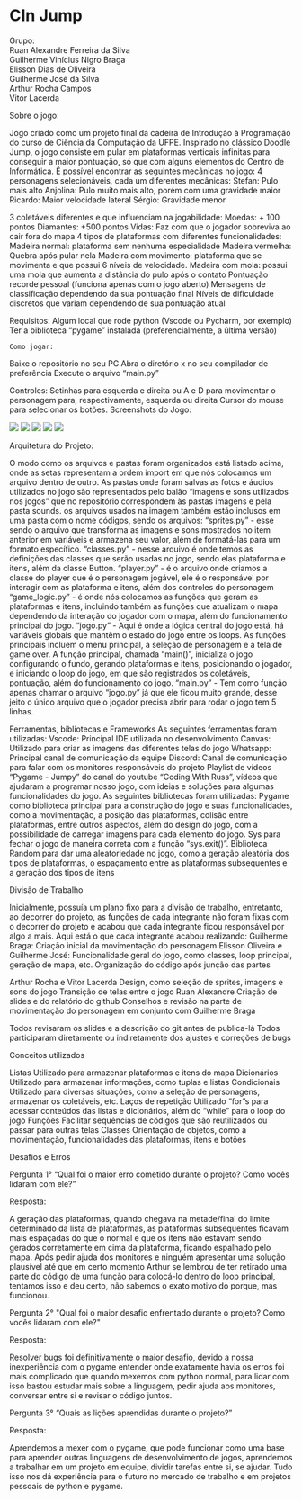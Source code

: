 <h1>CIn Jump</h1>



Grupo:</br>
Ruan Alexandre Ferreira da Silva <rafs2></br>
Guilherme Vinícius Nigro Braga <gvnb></br>
Elisson Dias de Oliveira <edo></br>
Guilherme José da Silva <gjs></br>
Arthur Rocha Campos <arc></br>
Vitor Lacerda <vll>




Sobre o jogo:

Jogo criado como um projeto final da cadeira de Introdução à Programação do curso de Ciência da Computação da UFPE.
Inspirado no clássico Doodle Jump, o jogo consiste em pular em plataformas verticais infinitas para conseguir a maior pontuação, só que com alguns elementos do Centro de Informática. 
É possível encontrar as seguintes mecânicas no jogo:
4 personagens selecionáveis, cada um diferentes mecânicas:
Stefan: Pulo mais alto
Anjolina: Pulo muito mais alto, porém com uma gravidade maior
Ricardo: Maior velocidade lateral
Sérgio: Gravidade menor 


3 coletáveis diferentes e que influenciam na jogabilidade:
Moedas: + 100 pontos
Diamantes: +500 pontos
Vidas: Faz com que o jogador sobreviva ao cair fora do mapa
4 tipos de plataformas com diferentes funcionalidades:
Madeira normal: plataforma sem nenhuma especialidade
Madeira vermelha: Quebra após pular nela
Madeira com movimento: plataforma que se movimenta e que possui 6 níveis de velocidade.
Madeira com mola: possui uma mola que aumenta a distância do pulo após o contato
Pontuação recorde pessoal (funciona apenas com o jogo aberto)
Mensagens de classificação dependendo da sua pontuação final 
Níveis de dificuldade discretos que variam dependendo de sua pontuação atual
 

Requisitos:
Algum local que rode python (Vscode ou Pycharm, por exemplo)
Ter a biblioteca “pygame” instalada (preferencialmente, a última versão)

	Como jogar:
Baixe o repositório no seu PC
Abra o diretório x no seu compilador de preferência
Execute o arquivo “main.py”

Controles:
Setinhas para esquerda e direita ou A e D para movimentar o personagem para, respectivamente, esquerda ou direita
Cursor do mouse para selecionar os botões.
	Screenshots do Jogo:

<img src="./images/home.jpeg"></img>
<img src="./images/chooseCharacter.jpeg"></img>
<img src="./images/game1.jpeg"></img>
<img src="./images/game2.jpeg"></img>
<img src="./images/gameover.jpeg"></img>












Arquitetura do Projeto:

O modo como os arquivos e pastas foram organizados está listado acima, onde as setas representam a ordem import em que nós colocamos um arquivo dentro de outro.
As pastas onde foram salvas as fotos e áudios utilizados no jogo são representados pelo balão “imagens e sons utilizados nos jogos” que no repositório correspondem às pastas imagens e pela pasta sounds.
os arquivos usados na imagem também estão inclusos em uma pasta com o nome códigos, sendo os arquivos: 
“sprites.py” - esse sendo o arquivo que transforma as imagens e sons mostrados no item anterior em variáveis e armazena seu valor, além de formatá-las para um formato específico. 
“classes.py” - nesse arquivo é onde temos as definições das classes que serão usadas no jogo, sendo elas plataforma e itens, além da classe Button.
“player.py” - é o arquivo onde criamos a classe do player que é o personagem jogável, ele é o responsável por interagir com as plataforma e itens, além dos controles do personagem
“game_logic.py” - é onde nós colocamos as funções que geram as plataformas e itens, incluindo também as funções que atualizam o mapa dependendo da interação do jogador com o mapa, além do funcionamento principal do jogo. 
“jogo.py” - Aqui é onde a lógica central do jogo está, há variáveis globais que mantêm o estado do jogo entre os loops. As funções principais incluem o menu principal, a seleção de personagem e a tela de game over. A função principal, chamada “main()”, inicializa o jogo configurando o fundo, gerando plataformas e itens, posicionando o jogador, e iniciando o loop do jogo, em que são registrados os coletáveis, pontuação, além do funcionamento do jogo.
“main.py” - Tem como função apenas chamar o arquivo “jogo.py” já que ele ficou muito grande, desse jeito o único arquivo que o jogador precisa abrir para rodar o jogo tem 5 linhas.

Ferramentas, bibliotecas e Frameworks
As seguintes ferramentas foram utilizadas:
Vscode: Principal IDE utilizada no desenvolvimento
Canvas: Utilizado para criar as imagens das diferentes telas do jogo
Whatsapp: Principal canal de comunicação da equipe
Discord: Canal de comunicação para falar com os monitores responsáveis do projeto 
Playlist de vídeos “Pygame - Jumpy” do canal do youtube “Coding With Russ”, vídeos que ajudaram a programar nosso jogo, com ideias e soluções para algumas funcionalidades do jogo.
As seguintes bibliotecas foram utilizadas:
Pygame como biblioteca principal para a construção do jogo e suas funcionalidades, como a movimentação, a posição das plataformas, colisão entre plataformas, entre outros aspectos, além do design do jogo, com a possibilidade de carregar imagens para cada elemento do jogo.
Sys para fechar o jogo de maneira correta com a função “sys.exit()”.
Biblioteca Random para dar uma aleatoriedade no jogo, como a geração aleatória dos tipos de plataformas, o espaçamento entre as plataformas subsequentes e a geração dos tipos de itens








Divisão de Trabalho

Inicialmente, possuía um plano fixo para a divisão de trabalho, entretanto, ao decorrer do projeto, as funções de cada integrante não foram fixas com o decorrer do projeto e acabou que cada integrante ficou responsável por algo a mais. 
Aqui está o que cada integrante acabou realizando:
Guilherme Braga:
Criação inicial da movimentação do personagem
Elisson Oliveira e Guilherme José:
Funcionalidade geral do jogo, como classes, loop principal, geração de mapa, etc.
Organização do código após junção das partes



Arthur Rocha e Vitor Lacerda
Design, como seleção de sprites, imagens e sons do jogo
Transição de telas entre o jogo
Ruan Alexandre
Criação de slides e do relatório do github
Conselhos e revisão na parte de movimentação do personagem em conjunto com Guilherme Braga

Todos revisaram os slides e a descrição do git antes de publica-lá
Todos participaram diretamente ou indiretamente dos ajustes e correções de bugs




Conceitos utilizados

Listas
Utilizado para armazenar plataformas e itens do mapa
Dicionários
Utilizado para armazenar informações, como tuplas e listas
Condicionais
Utilizado para diversas situações, como a seleção de personagens, armazenar os coletáveis, etc.
Laços de repetição
Utilizado “for”s para acessar conteúdos das listas e dicionários, além do “while” para o loop do jogo
Funções
Facilitar sequências de códigos que são reutilizados ou passar para outras telas
Classes
Orientação de objetos, como a movimentação, funcionalidades das plataformas, itens e botões
 






Desafios e Erros

Pergunta 1°
“Qual foi o maior erro cometido durante o projeto? Como vocês lidaram com ele?”

Resposta:

A geração das plataformas, quando chegava na metade/final do limite determinado da lista de plataformas, as plataformas subsequentes ficavam mais espaçadas do que o normal e que os itens não estavam sendo gerados corretamente em cima da plataforma, ficando espalhado pelo mapa. Após pedir ajuda dos monitores e ninguém apresentar uma solução plausível até que em certo momento Arthur se lembrou de ter retirado uma parte do código de uma função para colocá-lo dentro do loop principal, tentamos isso e deu certo, não sabemos o exato motivo do porque, mas funcionou.

Pergunta 2°
"Qual foi o maior desafio enfrentado durante o projeto? Como vocês lidaram com ele?"

Resposta:

Resolver bugs foi definitivamente o maior desafio, devido a nossa inexperiência com o pygame entender onde exatamente havia os erros foi mais complicado que quando mexemos com python normal, para lidar com isso bastou estudar mais sobre a linguagem, pedir ajuda aos monitores, conversar entre si e revisar o código juntos.



Pergunta 3°
“Quais as lições aprendidas durante o projeto?”



Resposta:

Aprendemos a mexer com o pygame, que pode funcionar como uma base para aprender outras linguagens de desenvolvimento de jogos, aprendemos a trabalhar em um projeto em equipe, dividir tarefas entre si, se ajudar. Tudo isso nos dá experiência para o futuro no mercado de trabalho e em projetos pessoais de python e pygame.
